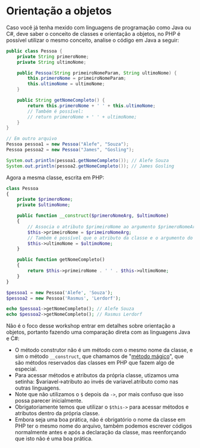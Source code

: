 # Orientação a objetos

Caso você já tenha mexido com linguagens de programação como Java ou C#, deve saber o conceito de classes e orientação a objetos, no PHP é possível utilizar o mesmo conceito, analise o código em Java a seguir:

```java
public class Pessoa {
    private String primeroNome;
    private String ultimoNome;

    public Pessoa(String primeiroNomeParam, String ultimoNome) {
        this.primeroNome = primeiroNomeParam;
        this.ultimoNome = ultimoNome;
    }

    public String getNomeCompleto() {
        return this.primeroNome + ' ' + this.ultimoNome;
        // Também é possível:
        // return primeroNome + ' ' + ultimoNome;
    }
}

// Em outro arquivo
Pessoa pessoa1 = new Pessoa("Alefe", "Souza");
Pessoa pessoa2 = new Pessoa("James", "Gosling");

System.out.println(pessoa1.getNomeCompleto()); // Alefe Souza
System.out.println(pessoa2.getNomeCompleto()); // James Gosling
```

Agora a mesma classe, escrita em PHP:

```php
class Pessoa
{
    private $primeroNome;
    private $ultimoNome;

    public function __construct($primeroNomeArg, $ultimoNome)
    {
        // Associa o atributo $primeiroNome ao argumento $primeroNomeArg utilizando o $this.
        $this->primeiroNome = $primeiroNomeArg;
        // Também é possível que o atributo da classe e o argumento do método possuam o mesmo nome.
        $this->ultimoNome = $ultimoNome;
    }

    public function getNomeCompleto()
    {
        return $this->primeiroNome . ' ' . $this->ultimoNome;
    }
}

$pessoa1 = new Pessoa('Alefe', 'Souza');
$pessoa2 = new Pessoa('Rasmus', 'Lerdorf');

echo $pessoa1->getNomeCompleto(); // Alefe Souza
echo $pessoa2->getNomeCompleto(); // Rasmus Lerdorf
```

Não é o foco desse workshop entrar em detalhes sobre orientação a objetos, portanto fazendo uma comparação direta com as linguagens Java e C#:

* O método construtor não é um método com o mesmo nome da classe, e sim o método `__construct`, que chamamos de "[método mágico](http://php.net/manual/pt_BR/language.oop5.magic.php)", que são métodos reservados das classes em PHP que fazem algo de especial.
* Para acessar métodos e atributos da própria classe, utizamos uma setinha: $variavel->atributo ao invés de variavel.atributo como nas outras linguagens.
* Note que não utilizamos o `$` depois da `->`, por mais confuso que isso possa parecer inicialmente.
* Obrigatoriamente temos que utilizar o `$this->` para acessar métodos e atributos dentro da própria classe.
* Embora seja uma boa prática, não é obrigatório o nome da classe em PHP ter o mesmo nome do arquivo, também podemos escrever códigos normalmente antes e após a declaração da classe, mas reenforçando que isto não é uma boa prática.
